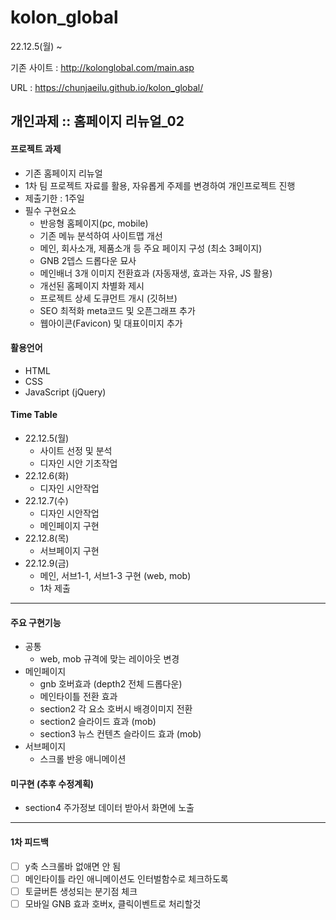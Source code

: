 # kolon_global

22.12.5(월) ~

기존 사이트 : http://kolonglobal.com/main.asp

URL : https://chunjaeilu.github.io/kolon_global/

## 개인과제 :: 홈페이지 리뉴얼_02

#### 프로젝트 과제

- 기존 홈페이지 리뉴얼
- 1차 팀 프로젝트 자료를 활용, 자유롭게 주제를 변경하여 개인프로젝트 진행
- 제출기한 : 1주일
- 필수 구현요소
  - 반응형 홈페이지(pc, mobile)
  - 기존 메뉴 분석하여 사이트맵 개선
  - 메인, 회사소개, 제품소개 등 주요 페이지 구성 (최소 3페이지)
  - GNB 2뎁스 드롭다운 묘사
  - 메인배너 3개 이미지 전환효과 (자동재생, 효과는 자유, JS 활용)
  - 개선된 홈페이지 차별화 제시
  - 프로젝트 상세 도큐먼트 개시 (깃허브)
  - SEO 최적화 meta코드 및 오픈그래프 추가
  - 웹아이콘(Favicon) 및 대표이미지 추가

#### 활용언어

- HTML
- CSS
- JavaScript (jQuery)

#### Time Table

- 22.12.5(월)
  - 사이트 선정 및 분석
  - 디자인 시안 기초작업
- 22.12.6(화)
  - 디자인 시안작업
- 22.12.7(수)
  - 디자인 시안작업
  - 메인페이지 구현
- 22.12.8(목)
  - 서브페이지 구현
- 22.12.9(금)
  - 메인, 서브1-1, 서브1-3 구현 (web, mob)
  - 1차 제출

---

#### 주요 구현기능

- 공통
  - web, mob 규격에 맞는 레이아웃 변경
- 메인페이지
  - gnb 호버효과 (depth2 전체 드롭다운)
  - 메인타이틀 전환 효과
  - section2 각 요소 호버시 배경이미지 전환
  - section2 슬라이드 효과 (mob)
  - section3 뉴스 컨텐츠 슬라이드 효과 (mob)
- 서브페이지
  - 스크롤 반응 애니메이션

#### 미구현 (추후 수정계획)

- section4 주가정보 데이터 받아서 화면에 노출
---
#### 1차 피드백
- [ ] y축 스크롤바 없애면 안 됨
- [ ] 메인타이틀 라인 애니메이션도 인터벌함수로 체크하도록
- [ ] 토글버튼 생성되는 분기점 체크
- [ ] 모바일 GNB 효과 호버x, 클릭이벤트로 처리할것
